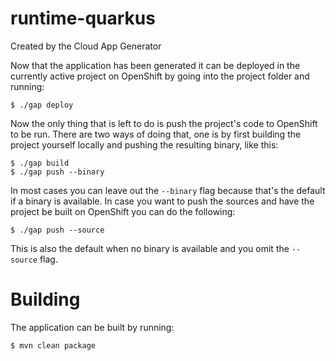 # runtime-quarkus

Created by the Cloud App Generator

Now that the application has been generated it can be deployed in the currently active project on OpenShift by going into the
project folder and running:

```
$ ./gap deploy
```

Now the only thing that is left to do is push the project's code to OpenShift to be run. There are two ways of doing that,
one is by first building the project yourself locally and pushing the resulting binary, like this:

```
$ ./gap build
$ ./gap push --binary
```

In most cases you can leave out the `--binary` flag because that's the default if a binary is available. In case you want
to push the sources and have the project be built on OpenShift you can do the following:

```
$ ./gap push --source
```

This is also the default when no binary is available and you omit the `--source` flag.

Building
=========

The application can be built by running:

```bash
$ mvn clean package
```
